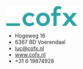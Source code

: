 <div class="contact-information" markdown>
<img src="cofx-logo-text.svg"/>

* Hogeweg 16
* 6367 BD Voerendaal
* <a href="mailto:luc@cofx.nl">luc@cofx.nl</a>
* <a href="https://www.cofx.nl">www.cofx.nl</a>
* +31 6 19874928
</div>
